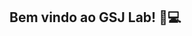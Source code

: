 <h2>Bem vindo ao GSJ Lab! 📱💻</h2>


<!---
gsaojose/gsaojose is a ✨ special ✨ repository because its `README.md` (this file) appears on your GitHub profile.
You can click the Preview link to take a look at your changes.
--->
